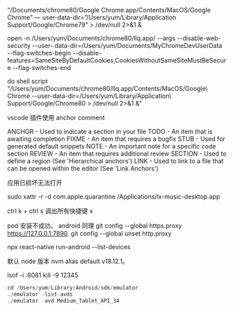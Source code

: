 "/Documents/chrome80/Google Chrome.app/Contents/MacOS/Google Chrome" — user-data-dir=”/Users/yum/Library/Application Support/Google/Chrome79" > /dev/null 2>&1 &

open -n /Users/yum/Documents/chrome80/llq.app/ --args --disable-web-security --user- data-dir=/Users/yum/Documents/MyChromeDevUserData --flag-switches-begin --disable-features=SameSiteByDefaultCookies,CookiesWithoutSameSiteMustBeSecure --flag-switches-end

do shell script "/Users/yum/Documents/chrome80/llq.app/Contents/MacOS/Google\\ Chrome --user-data-dir=/Users/yum/Library/Application\\ Support/Google/Chrome80 > /dev/null 2>&1 &"

vscode 插件使用
anchor comment

ANCHOR - Used to indicate a section in your file
TODO - An item that is awaiting completion
FIXME - An item that requires a bugfix
STUB - Used for generated default snippets
NOTE - An important note for a specific code section
REVIEW - An item that requires additional review
SECTION - Used to define a region (See 'Hierarchical anchors')
LINK - Used to link to a file that can be opened within the editor (See 'Link Anchors')

应用已损坏无法打开

sudo xattr -r -d com.apple.quarantine /Applications/lx-music-desktop.app

ctrl k + ctrl s 调出所有快捷键 x

pod 安装不成功。 android 同理
git config --global https.proxy https://127.0.0.1:7890.
git config --global unset http.proxy

npx react-native run-android --list-devices

默认 node 版本
nvm alias default v18.12.1。

lsof -i :8081
kill -9 12345

```js
cd /Users/yum/Library/Android/sdk/emulator
./emulator -list-avds
./emulator -avd Medium_Tablet_API_34

```
